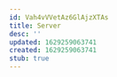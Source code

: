 ```yaml
---
id: Vah4vVVetAz6GlAjzXTAs
title: Server
desc: ''
updated: 1629259063741
created: 1629259063741
stub: true
---
```

